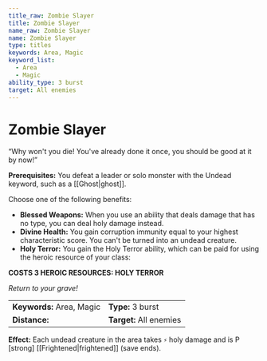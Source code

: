 ```yaml
---
title_raw: Zombie Slayer
title: Zombie Slayer
name_raw: Zombie Slayer
name: Zombie Slayer
type: titles
keywords: Area, Magic
keyword_list:
  - Area
  - Magic
ability_type: 3 burst
target: All enemies
---
```


# Zombie Slayer

“Why won't you die! You've already done it once, you should be good at it by now!”

**Prerequisites:** You defeat a leader or solo monster with the Undead keyword, such as a [[Ghost|ghost]].

Choose one of the following benefits:

- **Blessed Weapons:** When you use an ability that deals damage that has no type, you can deal holy damage instead.
- **Divine Health:** You gain corruption immunity equal to your highest characteristic score. You can't be turned into an undead creature.
- **Holy Terror:** You gain the Holy Terror ability, which can be paid for using the heroic resource of your class:

**COSTS 3 HEROIC RESOURCES: HOLY TERROR**

*Return to your grave!*

|                           |                         |
| :------------------------ | :---------------------- |
| **Keywords:** Area, Magic | **Type:** 3 burst       |
| **Distance:**             | **Target:** All enemies |

**Effect:** Each undead creature in the area takes `⚡` holy damage and is P \[strong\] [[Frightened|frightened]] (save ends).
